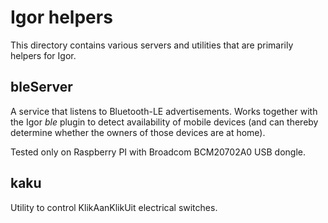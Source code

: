 # Igor helpers

This directory contains various servers and utilities
that are primarily helpers for Igor.

## bleServer

A service that listens to Bluetooth-LE advertisements. Works together with the Igor _ble_ plugin to detect availability of mobile devices (and can thereby determine whether the owners of those devices are at home).

Tested only on Raspberry PI with Broadcom BCM20702A0 USB dongle.

## kaku

Utility to control KlikAanKlikUit electrical switches.

